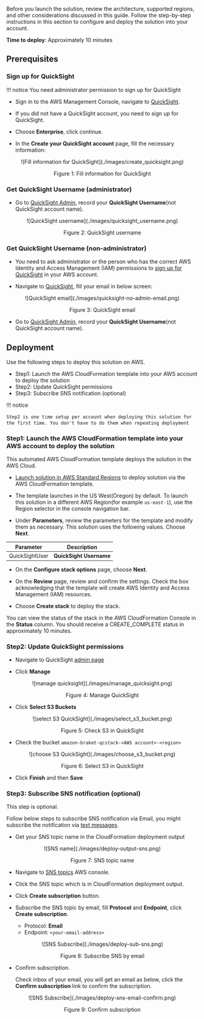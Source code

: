 Before you launch the solution, review the architecture, supported regions, and other considerations discussed in this guide. Follow the step-by-step instructions in this section to configure and deploy the solution into your account.

**Time to deploy**: Approximately 10 minutes


## Prerequisites

### Sign up for QuickSight

!!! notice
    You need administrator permission to sign up for QuickSight

* Sign in to the AWS Management Console, navigate to [QuickSight](https://quicksight.aws.amazon.com/).

* If you did not have a QuickSight account, you need to sign up for QuickSight.

* Choose **Enterprise**, click continue.

* In the **Create your QuickSight account** page, fill the necessary information:

<center>
![Fill information for QuickSight](./images/create_quicksight.png)

Figure 1: Fill information for QuickSight

</center>

### Get QuickSight Username (administrator)

* Go to [QuickSight Admin](https://us-east-1.quicksight.aws.amazon.com/sn/admin), record your **QuickSight Username**(not QuickSight account name).

<center>
![QuickSight username](./images/quicksight_username.png)


Figure 2: QuickSight username

</center>

### Get QuickSight Username (non-administrator)

* You need to ask administrator or the person who has the correct AWS Identity and Access Management (IAM) permissions to [sign up for QuickSight](https://docs.aws.amazon.com/quicksight/latest/user/signing-up.html) in your AWS account.

* Navigate to [QuickSight](https://quicksight.aws.amazon.com/), fill your email in below screen:

<center>
![QuickSight email](./images/quicksight-no-admin-email.png)


Figure 3: QuickSight email

</center>

* Go to [QuickSight Admin](https://us-east-1.quicksight.aws.amazon.com/sn/admin), record your **QuickSight Username**(not QuickSight account name).

## Deployment

Use the following steps to deploy this solution on AWS.

* Step1: Launch the AWS CloudFormation template into your AWS account to deploy the solution
* Step2: Update QuickSight permissions
* Step3: Subscribe SNS notification (optional)


!!! notice

    Step2 is one time setup per account when deploying this solution for the first time. You don't have to do them when repeating deployment


### Step1: Launch the AWS CloudFormation template into your AWS account to deploy the solution

This automated AWS CloudFormation template deploys the solution in the AWS Cloud.

* [Launch solution in AWS Standard Regions][template-url] to deploy solution via the AWS CloudFormation template.

* The template launches in the US West(Oregon) by default. To launch this solution in a different AWS Region(for example `us-east-1`), use the Region selector in the console navigation bar.

* Under **Parameters**, review the parameters for the template and modify them as necessary. This solution uses the following values. Choose **Next**.

<center>

|      Parameter      |   Description |
|:-------------------:|:----:|
| QuickSightUser | **QuickSight Username** |

</center>

* On the **Configure stack options** page, choose **Next**.

* On the **Review** page, review and confirm the settings. Check the box acknowledging that the template will create AWS Identity and Access Management (IAM) resources.

* Choose **Create stack** to deploy the stack.

You can view the status of the stack in the AWS CloudFormation Console in the **Status** column. You should receive a CREATE_COMPLETE status in approximately 10 minutes.

### Step2: Update QuickSight permissions


* Navigate to QuickSight [admin page](https://us-east-1.quicksight.aws.amazon.com/sn/admin#aws)

* Click **Manage**

<center>
![manage quicksight](./images/manage_quicksight.png)

Figure 4: Manage QuickSight

</center>

* Click **Select S3 Buckets**

<center>
![select S3 QuickSight](./images/select_s3_bucket.png)

Figure 5: Check S3 in QuickSight

</center>

* Check the bucket `amazon-braket-qcstack-<AWS account>-<region>`

<center>
![choose S3 QuickSight](./images/choose_s3_bucket.png)

Figure 6: Select S3 in QuickSight

</center>

* Click **Finish** and then **Save**


### Step3: Subscribe SNS notification (optional)

This step is optional.

Follow below steps to subscribe SNS notification via Email, you might subscribe the notification via [text messages](https://docs.aws.amazon.com/sns/latest/dg/sns-mobile-phone-number-as-subscriber.html).

* Get your SNS topic name in the CloudFormation deployment output

<center>
![SNS name](./images/deploy-output-sns.png)

Figure 7: SNS topic name

</center>


* Navigate to [SNS topics](https://console.aws.amazon.com/sns/v3/home?region=us-east-1#/topics) AWS console.

* Click the SNS topic which is in CloudFormation deployment output.

* Click **Create subscription** button.

* Subscribe the SNS topic by email, fill **Protocol** and **Endpoint**, click **Create subscription**.

    - Protocol: **Email**
    - Endpoint: `<your-email-address>`

<center>
![SNS Subscribe](./images/deploy-sub-sns.png)

Figure 8: Subscribe SNS by email

</center>

* Confirm subscription.

    Check inbox of your email, you will get an email as below, click the **Confirm subscription** link to confirm the subscription.

<center>
![SNS Subscribe](./images/deploy-sns-email-confirm.png)

Figure 9: Confirm subscription

</center>

[template-url]: https://console.aws.amazon.com/cloudformation/home?region=us-west-2#/stacks/create/template?stackName=QRADDStack&templateURL=https://aws-gcr-solutions.s3.amazonaws.com/AWS-gcr-qc-life-science/v0.8.2/default/QCStack.template.json